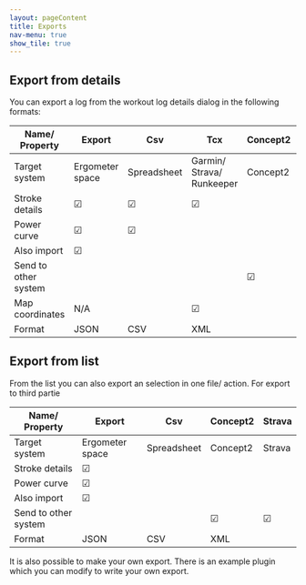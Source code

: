```yaml
---
layout: pageContent
title: Exports
nav-menu: true
show_tile: true
---
```



## Export from details

You can export a log from the workout log details dialog in the following formats:

| Name/ Property       | Export          | Csv         | Tcx                       | Concept2 | Strava  |
|----------------------|-----------------|-------------|---------------------------|----------|---------|
| Target system        | Ergometer space | Spreadsheet | Garmin/ Strava/ Runkeeper | Concept2 | Strava  |
| Stroke details       | &#9745;         | &#9745;     | &#9745;                   |          |         |
| Power curve          | &#9745;         | &#9745;     |                           |          |         |
| Also import          | &#9745;         |             |                           |          |         |
| Send to other system |                 |             |                           | &#9745;  | &#9745; |
| Map coordinates      | N/A             |             | &#9745;                   |          |         |
| Format               | JSON            | CSV         | XML                       |          |         |

## Export from list

From the list you can also export an selection in one file/ action. For export to third partie

| Name/ Property       | Export          | Csv         | Concept2 | Strava  |
|----------------------|-----------------|-------------|----------|---------|
| Target system        | Ergometer space | Spreadsheet | Concept2 | Strava  |
| Stroke details       | &#9745;         |             |          |         |
| Power curve          | &#9745;         |             |          |         |
| Also import          | &#9745;         |             |          |         |
| Send to other system |                 |             | &#9745;  | &#9745; |
| Format               | JSON            | CSV         | XML      |         |

It is also possible to make your own export. There is an example plugin which you can modify to write your own export.
